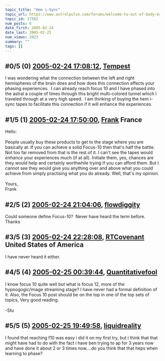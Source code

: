 ```yaml
---
topic_title: "Hem i-Sync"
topic_url: https://www.astralpulse.com/forums/welcome-to-out-of-body-experiences!/hem-i-sync
topic_id: 17582
num_posts: 6
date_first: 2005-02-24
date_last: 2005-02-25
num_views: 2023
summary: ""
tags: []
---
```


## \#0/5 (0) [2005-02-24 17:08:12](https://www.astralpulse.com/forums/index.php?msg=152130), [Tempest](https://www.astralpulse.com/forums/profile/?u=7700)  ##
<section>
I was wondering what the connection between the left and right hemispheres of the brain does and how does this connection affects your phasing experiences.  I can already reach focus 10 and I have phased into the astral a couple of times through this bright multi-colored tunnel which I traveled through at a very high speed.  I am thinking of buying the hem i-sync tapes to facilitate this connection if it will enhance the experiences.
</section>

## \#1/5 (1) [2005-02-24 17:50:00](https://www.astralpulse.com/forums/index.php?msg=152141), [Frank](https://www.astralpulse.com/forums/profile/?u=359) France ##
<section>
Hello:
<br>
<br>
People usually buy these products to get to the stage where you are basically at. If you can achieve a solid Focus-10 then that's half the battle. Not too far removed from that is the rest of it. I can't see the tapes would
<i>
 enhance
</i>
your experiences much (if at all). Initiate them, yes, chances are they would help and certainly worthwhile trying if you can afford them. But I cannot see they would give you anything over and above what you could achieve from simply practising what you do already. Well, that's my opinion.
<br>
<br>
Yours,
<br>
Frank
</section>

## \#2/5 (2) [2005-02-24 21:04:06](https://www.astralpulse.com/forums/index.php?msg=152189), [flowdiggity](https://www.astralpulse.com/forums/profile/?u=8346)  ##
<section>
Could someone define Focus-10?  Never have heard the term before. Thanks
</section>

## \#3/5 (3) [2005-02-24 22:28:08](https://www.astralpulse.com/forums/index.php?msg=152196), [RTCovenant](https://www.astralpulse.com/forums/profile/?u=8389) United States of America ##
<section>
I have never heard it either.
</section>

## \#4/5 (4) [2005-02-25 00:39:44](https://www.astralpulse.com/forums/index.php?msg=152249), [Quantitativefool](https://www.astralpulse.com/forums/profile/?u=6965)  ##
<section>
I know focus 10 quite well but what is focus 12, more of the hypnogogic/image streaming stage? I have never had a formal definition of it. Also, the Focus 10 post should be on the top in one of the top sets of topics, Very good reading.
<br>
<br>
-Stu
</section>

## \#5/5 (5) [2005-02-25 19:49:58](https://www.astralpulse.com/forums/index.php?msg=152388), [liquidreality](https://www.astralpulse.com/forums/profile/?u=8492)  ##
<section>
I found that reaching f10 was easy i did it on my first try, but i think that that might have had to do with the fact i have ben trying to ap for 3 years now and have done it about 2 or 3 times now....do you think that that heps when learning to phase?
</section>